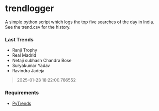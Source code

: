 # trendlogger
A simple python script which logs the top five searches of the day in India.<br>See the trend.csv for the history.<br>

<!-- Last Trends -->
### Last Trends
* Ranji Trophy
* Real Madrid
* Netaji subhash Chandra Bose
* Suryakumar Yadav
* Ravindra Jadeja
> 2025-01-23 18:22:00.766552

<!-- Requirements -->
### Requirements
* [PyTrends](https://github.com/dreyco676/pytrends)
